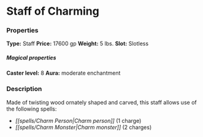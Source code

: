 ﻿---
Title: "Staff of Charming"
Type: "Staff"
Price: "17600 gp"
Weight: "5 lbs."
Slot: "Slotless"
Caster level: "8"
Aura: "moderate enchantment"
Description: |
  "Made of twisting wood ornately shaped and carved, this staff allows use of the following spells:"
Crafting cost: "8800 gp"
Sources: "['Core Rulebook', 'Ultimate Equipment']"
---

# Staff of Charming

### Properties

**Type:** Staff **Price:** 17600 gp **Weight:** 5 lbs. **Slot:** Slotless

##### Magical properties

**Caster level:** 8 **Aura:** moderate enchantment

### Description

Made of twisting wood ornately shaped and carved, this staff allows use of the following spells:

* _[[spells/Charm Person|Charm person]]_ (1 charge)
* _[[spells/Charm Monster|Charm monster]]_ (2 charges)